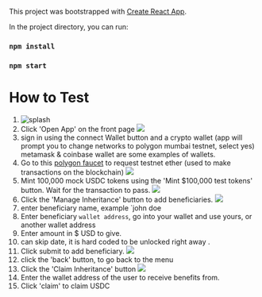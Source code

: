 
This project was bootstrapped with [Create React App](https://github.com/facebook/create-react-app).

In the project directory, you can run:
### `npm install`
### `npm start`


# How to Test

1. ![splash](https://i.ibb.co/X2pj0hq/image.png)
2. Click 'Open App' on the front page
![](https://i.ibb.co/ngxFgYP/image.png)
2. sign in using the connect Wallet button and a crypto wallet (app will prompt you to change networks to polygon mumbai testnet, select yes)
metamask & coinbase wallet are some examples of wallets.
3. Go to this [polygon faucet](https://faucet.polygon.technology/) to request testnet ether (used to make transactions on the blockchain)
![](https://i.ibb.co/WV9Lcp1/image.png)
3.  Mint 100,000 mock USDC tokens using the 'Mint $100,000 test tokens' button. Wait for the transaction to pass. 
![](https://i.ibb.co/rZRWYv4/image.png)
4. Click the 'Manage Inheritance' button to add beneficiaries. 
![](https://i.ibb.co/gR84Wnq/image.png)
1. enter beneficiary name, example `john doe
2. Enter beneficiary `wallet address`, go into your wallet and use yours, or another wallet address
3. Enter amount in $ USD to give.
4. can skip date, it is hard coded to be unlocked right away .
5. Click submit to add beneficiary.
![](https://i.ibb.co/BCkgyKz/image.png)
5. click the 'back' button, to go back to the menu
6. Click the 'Claim Inheritance' button
![](https://i.ibb.co/M9BtvzD/image.png)
7. Enter the wallet address of the user to receive benefits from.
8. Click 'claim' to claim USDC



